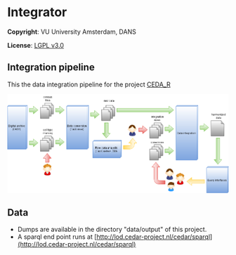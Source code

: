 
# Integrator
**Copyright**: VU University Amsterdam, DANS

**License**: [LGPL v3.0](http://www.gnu.org/licenses/lgpl.html)

## Integration pipeline

This the data integration pipeline for the project [CEDA_R](http://www.cedar-project.nl/)

![Pipeline](https://raw.githubusercontent.com/CEDAR-project/Integrator/master/pipeline.png "Overview of the pipeline")

## Data

* Dumps are available in the directory "data/output" of this project.
* A sparql end point runs at [http://lod.cedar-project.nl/cedar/sparql](http://lod.cedar-project.nl/cedar/sparql)

